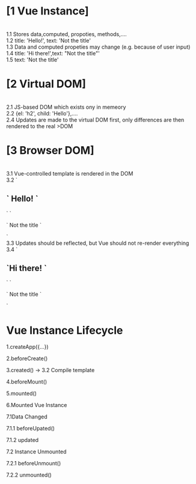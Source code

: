 <h1>[1 Vue Instance]</h1> <br>      
1.1 Stores data,computed, propoties, methods,....<br>
1.2 title: 'Hello!', text: 'Not the title'<br>
1.3 Data and computed propeties may change (e.g. because of user input)<br>
1.4 title: 'Hi there!',text: "Not the title"'<br>
1.5 text:  'Not the title'<br>
<h1>[2 Virtual DOM]</h1><br>
2.1 JS-based DOM which exists ony in memeory<br>
2.2 {el: 'h2', child: 'Hello'},....<br>
2.4 Updates are made to the virtual DOM first, only differences are then rendered to the real >DOM<br>
<h1>[3 Browser DOM]</h1> <br>
3.1 Vue-controlled template is rendered in the DOM<br>
3.2 `<h2>` Hello! `</h2>` `<p>` Not the title `<p>`<br>
3.3 Updates should be reflected, but Vue should not re-render everything<br>
3.4 `<h2>`Hi there! `</h2>` `<p>` Not the title `<p>`


<h1>Vue Instance Lifecycle</h1>
<p>1.createApp({...})</p>
<p>2.beforeCreate()</p>
<p>3.created() -> 3.2 Compile template </p>
<p>4.beforeMount()</p>
<p>5.mounted()</p>
<p>6.Mounted Vue Instance</p>
<p>7.1Data Changed</p>
<p>7.1.1 beforeUpated()</p>
<p>7.1.2 updated </p>
<p>7.2 Instance Unmounted </p>
<p>7.2.1 beforeUnmount() </p>
<p>7.2.2 unmounted()</p>